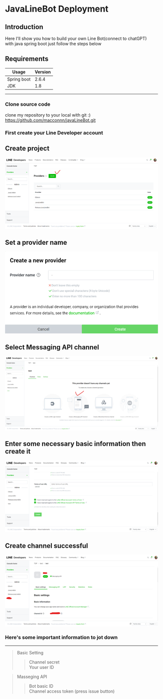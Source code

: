 # JavaLineBot Deployment

## Introduction
Here I'll show you how to build your own Line Bot(connect to chatGPT)  
with java spring boot just follow the steps below

## Requirements

Usage |  Version
---- | ----
Spring boot | 2.6.4      
JDK    |   1.8

***
  
### Clone source code

clone my repository to your local with git :)  
https://github.com/macconnn/javaLineBot.git


### First create your Line Developer account

## Create project
![GITHUB](https://github.com/macconnn/javaLineBot/blob/main/image/create_project.png)
## Set a provider name
![GITHUB](https://github.com/macconnn/javaLineBot/blob/main/image/setName.png)
## Select Messaging API channel
![GITHUB](https://github.com/macconnn/javaLineBot/blob/main/image/selectMsgAPI.png)
## Enter some necessary basic information then create it
![GITHUB](https://github.com/macconnn/javaLineBot/blob/main/image/created.png)
## Create channel successful
![GITHUB](https://github.com/macconnn/javaLineBot/blob/main/image/1.png)
### Here's some important information to jot down  
***
> Basic Setting
> > Channel secret  
> > Your user ID  


> Masseging API  
> > Bot basic ID  
> > Channel access token (press issue button)  








